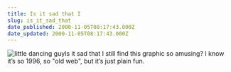 ```yaml
---
title: Is it sad that I
slug: is_it_sad_that
date_published: 2000-11-05T08:17:43.000Z
date_updated: 2000-11-05T08:17:43.000Z
---
```


![little dancing guy](/images/danceguy.gif)Is it sad that I still find this graphic so amusing? I know it’s so 1996, so "old web", but it’s just plain fun.
